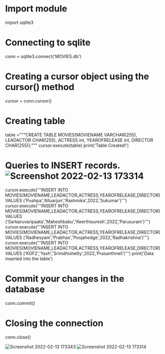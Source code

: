 
# Import module
import sqlite3

# Connecting to sqlite
conn = sqlite3.connect('MOVIES.db')

# Creating a cursor object using the cursor() method
cursor = conn.cursor()

# Creating table
table ="""CREATE TABLE MOVIES(MOVIENAME VARCHAR(255),
								LEADACTOR CHAR(255),
								ACTRESS int,
								YEAROFRELEASE int,
								DIRECTOR CHAR(255));"""
cursor.execute(table)
print('Table Created!')

# Queries to INSERT records.![Screenshot 2022-02-13 173314](https://user-images.githubusercontent.com/99593010/153752214-5c421e93-ac75-4126-aa0a-819af1b6115f.png)

cursor.execute('''INSERT INTO MOVIES(MOVIENAME,LEADACTOR,ACTRESS,YEAROFRELEASE,DIRECTOR)
					VALUES ('Pushpa','Alluarjun','Rashmika',2022,'Sukumar')''')
cursor.execute('''INSERT INTO MOVIES(MOVIENAME,LEADACTOR,ACTRESS,YEAROFRELEASE,DIRECTOR)
					VALUES ('Sarkaruvaripaata','Maheshbabu','Keerthisuresh',2022,'Parusuram')''')
cursor.execute('''INSERT INTO MOVIES(MOVIENAME,LEADACTOR,ACTRESS,YEAROFRELEASE,DIRECTOR)
					VALUES ('Radhesyam','Prabhas','Poojahedge',2022,'Radhakrishna')''')
cursor.execute('''INSERT INTO MOVIES(MOVIENAME,LEADACTOR,ACTRESS,YEAROFRELEASE,DIRECTOR)
					VALUES ('KGF2','Yash','Srinidhishetty',2022,'Prasanthneil')''')
print('Data inserted into the table')

# Commit your changes in the database	
conn.commit()
# Closing the connection
conn.close()

![Screenshot 2022-02-13 173343](https://user-images.githubusercontent.com/99593010/153752251-4bdc3891-9210-4678-b0e0-4c0f118dac48.png)
![Screenshot 2022-02-13 173314](https://user-images.githubusercontent.com/99593010/153752252-cfd19e58-f5f6-4b1a-a21c-8c29b001a9ac.png)
